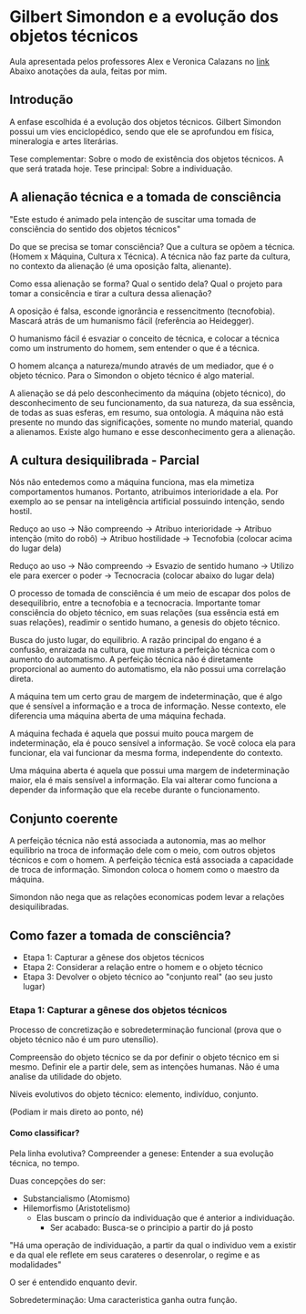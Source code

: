 # Gilbert Simondon e a evolução dos objetos técnicos

Aula apresentada pelos professores Alex e Veronica Calazans no [link](https://www.youtube.com/watch?v=ZFGPtW2pjyA)
Abaixo anotações da aula, feitas por mim.

## Introdução

A enfase escolhida é a evolução dos objetos técnicos. Gilbert Simondon possui um víes enciclopédico, sendo que ele se aprofundou em física, mineralogia e artes literárias.

Tese complementar: Sobre o modo de existência dos objetos técnicos. A que será tratada hoje.
Tese principal: Sobre a individuação.

## A alienação técnica e a tomada de consciência

"Este estudo é animado pela intenção de suscitar uma tomada de consciência do sentido dos objetos técnicos"

Do que se precisa se tomar consciência? Que a cultura se opõem a técnica. (Homem x Máquina, Cultura x Técnica). A técnica não faz parte da cultura, no contexto da alienação (é uma oposição falta, alienante).

Como essa alienação se forma? Qual o sentido dela? Qual o projeto para tomar a consicência e tirar a cultura dessa alienação?

A oposição é falsa, esconde ignorância e ressencitmento (tecnofobia). Mascará atrás de um humanismo fácil (referência ao Heidegger).

O humanismo fácil é esvaziar o conceito de técnica, e colocar a técnica como um instrumento do homem, sem entender o que é a técnica.

O homem alcança a natureza/mundo através de um mediador, que é o objeto técnico. Para o Simondon o objeto técnico é algo material.

A alienação se dá pelo desconhecimento da máquina (objeto técnico), do desconhecimento de seu funcionamento, da sua natureza, da sua essência, de todas as suas esferas, em resumo, sua ontologia. A máquina não está presente no mundo das significações, somente no mundo material, quando a alienamos. Existe algo humano e esse desconhecimento gera a alienação.

## A cultura desiquilibrada - Parcial

Nós não entedemos como a máquina funciona, mas ela mimetiza comportamentos humanos. Portanto, atribuimos interioridade a ela. Por exemplo ao se pensar na inteligência artificial possuindo intenção, sendo hostil.

Reduço ao uso -> Não compreendo -> Atribuo interioridade -> Atribuo intenção (mito do robô) -> Atribuo hostilidade -> Tecnofobia (colocar acima do lugar dela)

Reduço ao uso -> Não compreendo -> Esvazio de sentido humano -> Utilizo ele para exercer o poder -> Tecnocracia (colocar abaixo do lugar dela)

O processo de tomada de consciência é um meio de escapar dos polos de desequilibrio, entre a tecnofobia e a tecnocracia. Importante tomar consciência do objeto técnico, em suas relações (sua essência está em suas relações), readimir o sentido humano, a genesis do objeto técnico.

Busca do justo lugar, do equilibrio. A razão principal do engano é a confusão, enraizada na cultura, que mistura a perfeição técnica com o aumento do automatismo. A perfeição técnica não é diretamente proporcional ao aumento do automatismo, ela não possui uma correlação direta.

A máquina tem um certo grau de margem de indeterminação, que é algo que é sensível a informação e a troca de informação. Nesse contexto, ele diferencia uma máquina aberta de uma máquina fechada.

A máquina fechada é aquela que possui muito pouca margem de indeterminação, ela é pouco sensível a informação. Se você coloca ela para funcionar, ela vai funcionar da mesma forma, independente do contexto.

Uma máquina aberta é aquela que possui uma margem de indeterminação maior, ela é mais sensível a informação. Ela vai alterar como funciona a depender da informação que ela recebe durante o funcionamento.

## Conjunto coerente

A perfeição técnica não está associada a autonomia, mas ao melhor equilibrio na troca de informação dele com o meio, com outros objetos técnicos e com o homem. A perfeição técnica está associada a capacidade de troca de informação. Simondon coloca o homem como o maestro da máquina.

Simondon não nega que as relações economicas podem levar a relações desiquilibradas.

## Como fazer a tomada de consciência?

- Etapa 1: Capturar a gênese dos objetos técnicos
- Etapa 2: Considerar a relação entre o homem e o objeto técnico
- Etapa 3: Devolver o objeto técnico ao "conjunto real" (ao seu justo lugar)

### Etapa 1: Capturar a gênese dos objetos técnicos

Processo de concretização e sobredeterminação funcional (prova que o objeto técnico não é um puro utensílio).

Compreensão do objeto técnico se da por definir o objeto técnico em si mesmo. Definir ele a partir dele, sem as intenções humanas. Não é uma analise da utilidade do objeto.

Níveis evolutivos do objeto técnico: elemento, indivíduo, conjunto.

(Podiam ir  mais direto ao ponto, né)

#### Como classificar?

Pela linha evolutiva? Compreender a genese: Entender a sua evolução técnica, no tempo.

Duas concepções do ser:

- Substancialismo (Atomismo)
- Hilemorfismo (Aristotelismo)
  - Elas buscam o princío da individuação que é anterior a individuação.
    - Ser acabado: Busca-se o principio a partir do já posto

"Há uma operação de individuação, a partir da qual o individuo vem a existir e da qual ele reflete em seus carateres o desenrolar, o regime e as modalidades"

O ser é entendido enquanto devir.

Sobredeterminação: Uma caracteristica ganha outra função.
